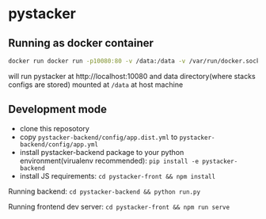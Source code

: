 # pystacker

## Running as docker container

```bash
docker run docker run -p10080:80 -v /data:/data -v /var/run/docker.sock:/var/run/docker.sock -e APP_ID=stacker -e APP_HOST=localhost -e DOCKERHUB_LOGIN=mylogin -e DOCKERHUB_PASSWORD=mypassword -d aheadworks/pystacker:latest
```

will run pystacker at http://localhost:10080 and data directory(where stacks configs are stored) mounted at `/data` at host machine

## Development mode

* clone this reposotory
* copy `pystacker-backend/config/app.dist.yml` to `pystacker-backend/config/app.yml`
* install pystacker-backend package to your python environment(virualenv recommended): `pip install -e pystacker-backend`
* install JS requirements: `cd pystacker-front && npm install`

Running backend:
`cd pystacker-backend && python run.py`

Running frontend dev server:
`cd pystacker-front && npm run serve`

